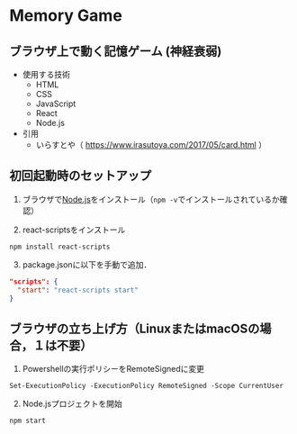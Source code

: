 # Memory Game
 
## ブラウザ上で動く記憶ゲーム (神経衰弱)
- 使用する技術
  - HTML
  - CSS
  - JavaScript
  - React
  - Node.js  
- 引用
  - いらすとや（ <https://www.irasutoya.com/2017/05/card.html> ）

## 初回起動時のセットアップ
1. ブラウザで[Node.js](https://nodejs.org/en/)をインストール（`npm -v`でインストールされているか確認）
 
2. react-scriptsをインストール
```shell
npm install react-scripts
```
 
3. package.jsonに以下を手動で追加．  
```json
"scripts": {
  "start": "react-scripts start"
}
```

## ブラウザの立ち上げ方（LinuxまたはmacOSの場合，１は不要）
1. Powershellの実行ポリシーをRemoteSignedに変更
```shell
Set-ExecutionPolicy -ExecutionPolicy RemoteSigned -Scope CurrentUser
```

2. Node.jsプロジェクトを開始
```
npm start
```
